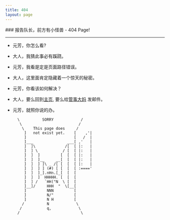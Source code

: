 ```yaml
---
title: 404 
layout: page
---
```


<article class="listing fn-clear"> 
### 报告队长，前方有小怪兽  - 404 Page!

---

+ 元芳，你怎么看?
+ 大人，我猜此事必有蹊跷。
+ 元芳，我看是定是页面路径错误。
+ 大人，这里面肯定隐藏着一个惊天的秘密。
+ 元芳，你看该如何解决？
+ 大人，要么回到[主页](/), 要么给[管事大妈](mailto:zoomquiet+devrel@gmail.com) 发邮件。
+ 元芳，就照你说的办。


        \          SORRY            /
         \                         /
          \    This page does     /
           ]   not exist yet.    [    ,'|
           ]                     [   /  |
           ]___               ___[ ,'   |
           ]  ]\             /[  [ |:   |
           ]  ] \           / [  [ |:   |
           ]  ]  ]         [  [  [ |:   |
           ]  ]  ]__     __[  [  [ |:   |
           ]  ]  ] ]\ _ /[ [  [  [ |:   |
           ]  ]  ] ] (#) [ [  [  [ :===='
           ]  ]  ]_].nHn.[_[  [  [
           ]  ]  ]  HHHHH. [  [  [
           ]  ] /   `HH("N  \ [  [
           ]__]/     HHH  "  \[__[
           ]         NNN         [
           ]         N/"         [
           ]         N H         [
          /          N            \
         /           q,            \
        /                           \

</article>



